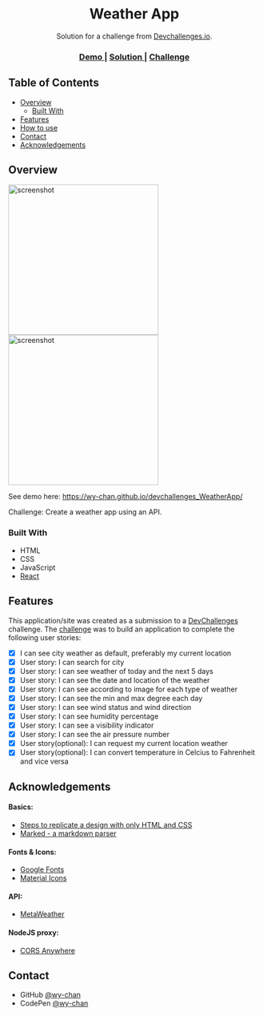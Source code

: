 <!-- Please update value in the {}  -->

<h1 align="center" id="button">Weather App</h1>

<div align="center">
   Solution for a challenge from  <a href="http://devchallenges.io" target="_blank">Devchallenges.io</a>.
</div>

<div align="center">
  <h3>
    <a href="https://wy-chan.github.io/devchallenges_WeatherApp">
      Demo
    </a>
    <span> | </span>
    <a href="https://github.com/wy-chan/devchallenges_WeatherApp">
      Solution
    </a>
    <span> | </span>
    <a href="https://devchallenges.io/challenges/mM1UIenRhK808W8qmLWv">
      Challenge
    </a>
  </h3>
</div>

<!-- TABLE OF CONTENTS -->

## Table of Contents

- [Overview](#overview)
  - [Built With](#built-with)
- [Features](#features)
- [How to use](#how-to-use)
- [Contact](#contact)
- [Acknowledgements](#acknowledgements)

<!-- OVERVIEW -->

## Overview


   <img src="images/screenshot_quiz0.png" alt="screenshot" height="300"><img src="images/screenshot_quiz2.png" alt="screenshot" height="300">
   


See demo here: https://wy-chan.github.io/devchallenges_WeatherApp/

Challenge: Create a weather app using an API.

### Built With

- HTML
- CSS
- JavaScript
- [React](reactjs.org)

## Features

<!-- List the features of your application or follow the template. Don't share the figma file here :) -->

This application/site was created as a submission to a [DevChallenges](https://devchallenges.io/challenges) challenge. The [challenge](https://devchallenges.io/challenges/mM1UIenRhK808W8qmLWv) was to build an application to complete the following user stories:

- [x] I can see city weather as default, preferably my current location
- [x] User story: I can search for city
- [x] User story: I can see weather of today and the next 5 days
- [x] User story: I can see the date and location of the weather
- [x] User story: I can see according to image for each type of weather
- [x] User story: I can see the min and max degree each day
- [x] User story: I can see wind status and wind direction
- [x] User story: I can see humidity percentage
- [x] User story: I can see a visibility indicator
- [x] User story: I can see the air pressure number
- [x] User story(optional): I can request my current location weather
- [x] User story(optional): I can convert temperature in Celcius to Fahrenheit and vice versa

## Acknowledgements

<!-- This section should list any articles or add-ons/plugins that helps you to complete the project. This is optional but it will help you in the future. For example -->
#### Basics:
- [Steps to replicate a design with only HTML and CSS](https://devchallenges-blogs.web.app/how-to-replicate-design/)
- [Marked - a markdown parser](https://github.com/chjj/marked)

#### Fonts & Icons:
- [Google Fonts](https://fonts.google.com/)
- [Material Icons](https://google.github.io/material-design-icons/)

#### API:
- [MetaWeather](https://www.metaweather.com/api/)

#### NodeJS proxy:
- [CORS Anywhere](https://github.com/Rob--W/cors-anywhere)


## Contact

- GitHub [@wy-chan](https://github.com/wy-chan)
- CodePen [@wy-chan](https://codepen.io/wy-chan)
